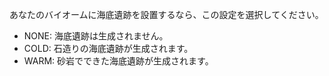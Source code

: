 あなたのバイオームに海底遺跡を設置するなら、この設定を選択してください。
* NONE: 海底遺跡は生成されません。
* COLD: 石造りの海底遺跡が生成されます。
* WARM: 砂岩でできた海底遺跡が生成されます。